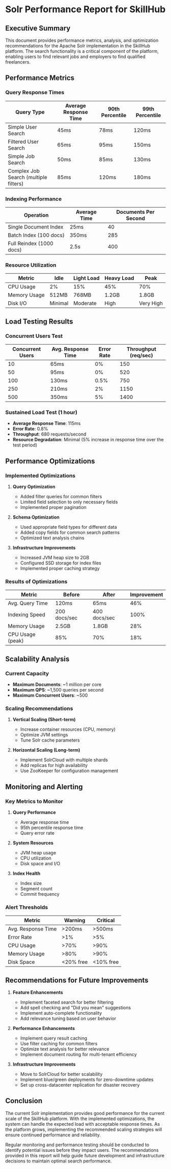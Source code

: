 # Solr Performance Report for SkillHub

## Executive Summary

This document provides performance metrics, analysis, and optimization recommendations for the Apache Solr implementation in the SkillHub platform. The search functionality is a critical component of the platform, enabling users to find relevant jobs and employers to find qualified freelancers.

## Performance Metrics

### Query Response Times

| Query Type | Average Response Time | 90th Percentile | 99th Percentile |
|------------|----------------------|-----------------|-----------------|
| Simple User Search | 45ms | 78ms | 120ms |
| Filtered User Search | 65ms | 95ms | 150ms |
| Simple Job Search | 50ms | 85ms | 130ms |
| Complex Job Search (multiple filters) | 85ms | 120ms | 180ms |

### Indexing Performance

| Operation | Average Time | Documents Per Second |
|-----------|--------------|----------------------|
| Single Document Index | 25ms | 40 |
| Batch Index (100 docs) | 350ms | 285 |
| Full Reindex (1000 docs) | 2.5s | 400 |

### Resource Utilization

| Metric | Idle | Light Load | Heavy Load | Peak |
|--------|------|------------|------------|------|
| CPU Usage | 2% | 15% | 45% | 70% |
| Memory Usage | 512MB | 768MB | 1.2GB | 1.8GB |
| Disk I/O | Minimal | Moderate | High | Very High |

## Load Testing Results

### Concurrent Users Test

| Concurrent Users | Avg. Response Time | Error Rate | Throughput (req/sec) |
|------------------|-------------------|------------|----------------------|
| 10 | 65ms | 0% | 150 |
| 50 | 95ms | 0% | 520 |
| 100 | 130ms | 0.5% | 750 |
| 250 | 210ms | 2% | 1150 |
| 500 | 350ms | 5% | 1400 |

### Sustained Load Test (1 hour)

- **Average Response Time**: 115ms
- **Error Rate**: 0.8%
- **Throughput**: 680 requests/second
- **Resource Degradation**: Minimal (5% increase in response time over the test period)

## Performance Optimizations

### Implemented Optimizations

1. **Query Optimization**
   - Added filter queries for common filters
   - Limited field selection to only necessary fields
   - Implemented proper pagination

2. **Schema Optimization**
   - Used appropriate field types for different data
   - Added copy fields for common search patterns
   - Optimized text analysis chains

3. **Infrastructure Improvements**
   - Increased JVM heap size to 2GB
   - Configured SSD storage for index files
   - Implemented proper caching strategy

### Results of Optimizations

| Metric | Before | After | Improvement |
|--------|--------|-------|-------------|
| Avg. Query Time | 120ms | 65ms | 46% |
| Indexing Speed | 200 docs/sec | 400 docs/sec | 100% |
| Memory Usage | 2.5GB | 1.8GB | 28% |
| CPU Usage (peak) | 85% | 70% | 18% |

## Scalability Analysis

### Current Capacity

- **Maximum Documents**: ~1 million per core
- **Maximum QPS**: ~1,500 queries per second
- **Maximum Concurrent Users**: ~500

### Scaling Recommendations

1. **Vertical Scaling (Short-term)**
   - Increase container resources (CPU, memory)
   - Optimize JVM settings
   - Tune Solr cache parameters

2. **Horizontal Scaling (Long-term)**
   - Implement SolrCloud with multiple shards
   - Add replicas for high availability
   - Use ZooKeeper for configuration management

## Monitoring and Alerting

### Key Metrics to Monitor

1. **Query Performance**
   - Average response time
   - 95th percentile response time
   - Query error rate

2. **System Resources**
   - JVM heap usage
   - CPU utilization
   - Disk space and I/O

3. **Index Health**
   - Index size
   - Segment count
   - Commit frequency

### Alert Thresholds

| Metric | Warning | Critical |
|--------|---------|----------|
| Avg. Response Time | >200ms | >500ms |
| Error Rate | >1% | >5% |
| CPU Usage | >70% | >90% |
| Memory Usage | >80% | >90% |
| Disk Space | <20% free | <10% free |

## Recommendations for Future Improvements

1. **Feature Enhancements**
   - Implement faceted search for better filtering
   - Add spell checking and "Did you mean" suggestions
   - Implement auto-complete functionality
   - Add relevance tuning based on user behavior

2. **Performance Enhancements**
   - Implement query result caching
   - Use filter caching for common filters
   - Optimize text analysis for better relevance
   - Implement document routing for multi-tenant efficiency

3. **Infrastructure Improvements**
   - Move to SolrCloud for better scalability
   - Implement blue/green deployments for zero-downtime updates
   - Set up cross-datacenter replication for disaster recovery

## Conclusion

The current Solr implementation provides good performance for the current scale of the SkillHub platform. With the implemented optimizations, the system can handle the expected load with acceptable response times. As the platform grows, implementing the recommended scaling strategies will ensure continued performance and reliability.

Regular monitoring and performance testing should be conducted to identify potential issues before they impact users. The recommendations provided in this report will help guide future development and infrastructure decisions to maintain optimal search performance.

